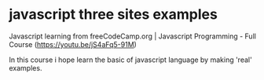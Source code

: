 # javascript three sites examples

Javascript learning from freeCodeCamp.org | Javascript Programming - Full Course (https://youtu.be/jS4aFq5-91M)

In this course i hope learn the basic of javascript language by making 'real' examples.
